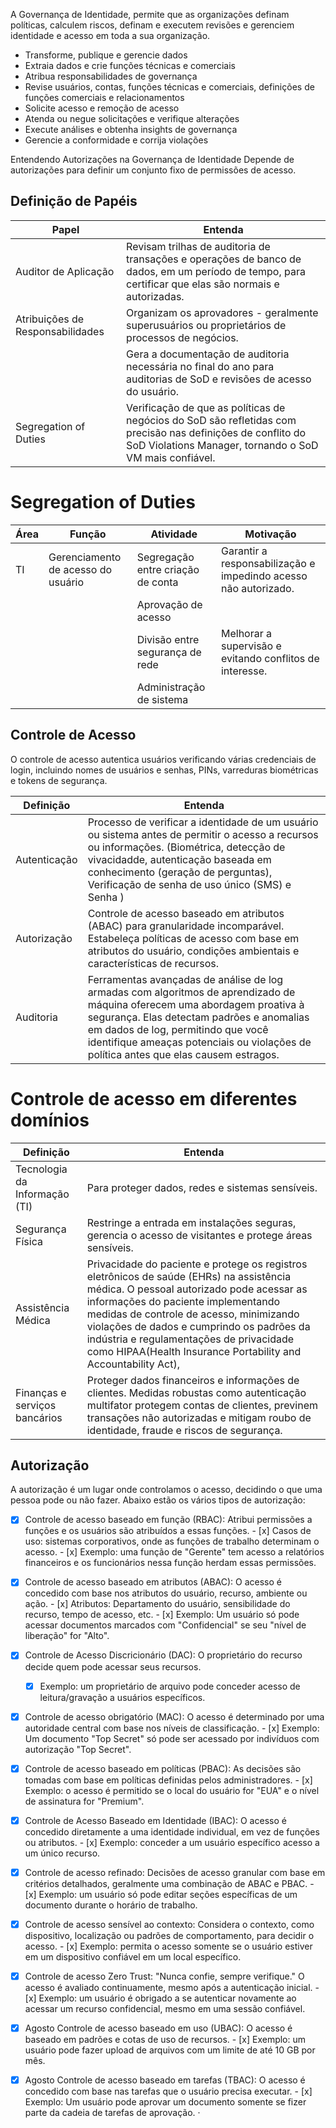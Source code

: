 A Governança de Identidade, permite que as organizações definam políticas, calculem riscos, definam e executem revisões e gerenciem identidade e acesso em toda a sua organização.

* Transforme, publique e gerencie dados
* Extraia dados e crie funções técnicas e comerciais
* Atribua responsabilidades de governança
* Revise usuários, contas, funções técnicas e comerciais, definições de funções comerciais e relacionamentos
* Solicite acesso e remoção de acesso
* Atenda ou negue solicitações e verifique alterações
* Execute análises e obtenha insights de governança
* Gerencie a conformidade e corrija violações

Entendendo Autorizações na Governança de Identidade
Depende de autorizações para definir um conjunto fixo de permissões de acesso.


## Definição de Papéis

| Papel                 | Entenda |
| ----                  | ----    |
| Auditor de Aplicação  | Revisam trilhas de auditoria de transações e operações de banco de dados, em um período de tempo, para certificar que elas são normais e autorizadas.  |
| Atribuições de Responsabilidades | Organizam os aprovadores - geralmente superusuários ou proprietários de processos de negócios.                       |
|                                  | Gera a documentação de auditoria necessária no final do ano para auditorias de SoD e revisões de acesso do usuário.  |
| Segregation of Duties            | Verificação de que as políticas de negócios do SoD são refletidas com precisão nas definições de conflito do SoD Violations Manager, tornando o SoD VM mais confiável. |

# Segregation of Duties

| Área | Função                             |  Atividade                        | Motivação                                                                 |
| ---- | ------                             |  ----------                       | ---------                                                                 |
|  TI  | Gerenciamento de acesso do usuário | Segregação entre criação de conta | Garantir a responsabilização e impedindo acesso não autorizado.           |
|      |                                    | Aprovação de acesso               |                                                                           |
|      |                                    | Divisão entre segurança de rede   | Melhorar a supervisão e evitando conflitos de interesse.                  |
|      |                                    | Administração de sistema          |                                                                           |

## Controle de Acesso
O controle de acesso autentica usuários verificando várias credenciais de login, incluindo nomes de usuários e senhas, PINs, varreduras biométricas e tokens de segurança.

| Definição    | Entenda                                                                                                           |
| ----         | ------                                                                                                            |
| Autenticação | Processo de verificar a identidade de um usuário ou sistema antes de permitir o acesso a recursos ou informações. (Biométrica, detecção de vivacidadde,  autenticação baseada em conhecimento (geração de perguntas), Verificação de senha de uso único (SMS) e Senha ) |
| Autorização  | Controle de acesso baseado em atributos (ABAC) para granularidade incomparável. Estabeleça políticas de acesso com base em atributos do usuário, condições ambientais e características de recursos. |
| Auditoria    | Ferramentas avançadas de análise de log armadas com algoritmos de aprendizado de máquina oferecem uma abordagem proativa à segurança. Elas detectam padrões e anomalias em dados de log, permitindo que você identifique ameaças potenciais ou violações de política antes que elas causem estragos. |

# Controle de acesso em diferentes domínios

| Definição                      | Entenda                             |
| ----                           | ------                              |
| Tecnologia da Informação (TI)  | Para proteger dados, redes e sistemas sensíveis. |
| Segurança Física               | Restringe a entrada em instalações seguras, gerencia o acesso de visitantes e protege áreas sensíveis. |
| Assistência Médica             | Privacidade do paciente e protege os registros eletrônicos de saúde (EHRs) na assistência médica. O pessoal autorizado pode acessar as informações do  paciente implementando medidas de controle de acesso, minimizando violações de dados e cumprindo os padrões da indústria e regulamentações de privacidade como HIPAA(Health  Insurance Portability and Accountability Act),  |
| Finanças e serviços bancários  | Proteger dados financeiros e informações de clientes.  Medidas robustas como autenticação multifator protegem contas de clientes, previnem  transações não autorizadas e mitigam roubo de identidade, fraude e riscos de segurança. |


## Autorização
A autorização é um lugar onde controlamos o acesso, decidindo o que uma pessoa pode ou não fazer. Abaixo estão os vários tipos de autorização:

- [x] Controle de acesso baseado em função (RBAC): Atribui permissões a funções e os usuários são atribuídos a essas funções.
      - [x] Casos de uso: sistemas corporativos, onde as funções de trabalho determinam o acesso.
      - [x] Exemplo: uma função de "Gerente" tem acesso a relatórios financeiros e os funcionários nessa função herdam essas permissões.

- [x] Controle de acesso baseado em atributos (ABAC): O acesso é concedido com base nos atributos do usuário, recurso, ambiente ou ação.
      - [x] Atributos: Departamento do usuário, sensibilidade do recurso, tempo de acesso, etc.
      - [x] Exemplo: Um usuário só pode acessar documentos marcados com "Confidencial" se seu "nível de liberação" for "Alto".

- [x] Controle de Acesso Discricionário (DAC): O proprietário do recurso decide quem pode acessar seus recursos.
     - [x] Exemplo: um proprietário de arquivo pode conceder acesso de leitura/gravação a usuários específicos.

- [x] Controle de acesso obrigatório (MAC): O acesso é determinado por uma autoridade central com base nos níveis de classificação.
      - [x] Exemplo: Um documento "Top Secret" só pode ser acessado por indivíduos com autorização "Top Secret".

- [x] Controle de acesso baseado em políticas (PBAC): As decisões são tomadas com base em políticas definidas pelos administradores.
      - [x] Exemplo: o acesso é permitido se o local do usuário for "EUA" e o nível de assinatura for "Premium".

- [x] Controle de Acesso Baseado em Identidade (IBAC): O acesso é concedido diretamente a uma identidade individual, em vez de funções ou atributos.
      - [x] Exemplo: conceder a um usuário específico acesso a um único recurso.

- [x] Controle de acesso refinado: Decisões de acesso granular com base em critérios detalhados, geralmente uma combinação de ABAC e PBAC.
      - [x] Exemplo: um usuário só pode editar seções específicas de um documento durante o horário de trabalho.

- [x] Controle de acesso sensível ao contexto: Considera o contexto, como dispositivo, localização ou padrões de comportamento, para decidir o acesso.
      - [x] Exemplo: permita o acesso somente se o usuário estiver em um dispositivo confiável em um local específico.

- [x] Controle de acesso Zero Trust: "Nunca confie, sempre verifique." O acesso é avaliado continuamente, mesmo após a autenticação inicial.
      - [x] Exemplo: um usuário é obrigado a se autenticar novamente ao acessar um recurso confidencial, mesmo em uma sessão confiável.

- [x] Agosto Controle de acesso baseado em uso (UBAC): O acesso é baseado em padrões e cotas de uso de recursos.
      - [x] Exemplo: um usuário pode fazer upload de arquivos com um limite de até 10 GB por mês.

- [x] Agosto Controle de acesso baseado em tarefas (TBAC): O acesso é concedido com base nas tarefas que o usuário precisa executar.
      - [x] Exemplo: Um usuário pode aprovar um documento somente se fizer parte da cadeia de tarefas de aprovação.
·
